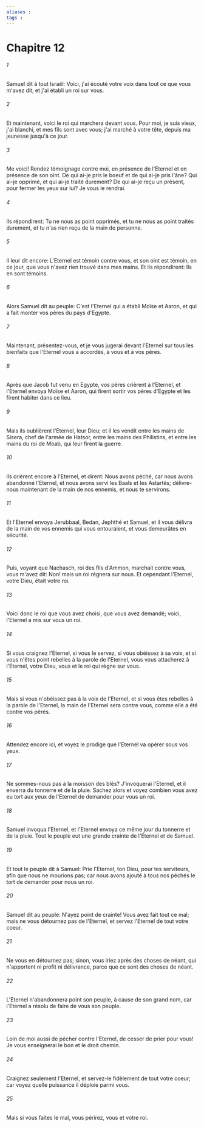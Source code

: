 ```yaml
---
aliases : 
tags : 
---
```


# Chapitre 12

###### 1
Samuel dit à tout Israël: Voici, j'ai écouté votre voix dans tout ce que vous m'avez dit, et j'ai établi un roi sur vous.
###### 2
Et maintenant, voici le roi qui marchera devant vous. Pour moi, je suis vieux, j'ai blanchi, et mes fils sont avec vous; j'ai marché à votre tête, depuis ma jeunesse jusqu'à ce jour.
###### 3
Me voici! Rendez témoignage contre moi, en présence de l'Eternel et en présence de son oint. De qui ai-je pris le boeuf et de qui ai-je pris l'âne? Qui ai-je opprimé, et qui ai-je traité durement? De qui ai-je reçu un présent, pour fermer les yeux sur lui? Je vous le rendrai.
###### 4
Ils répondirent: Tu ne nous as point opprimés, et tu ne nous as point traités durement, et tu n'as rien reçu de la main de personne.
###### 5
Il leur dit encore: L'Eternel est témoin contre vous, et son oint est témoin, en ce jour, que vous n'avez rien trouvé dans mes mains. Et ils répondirent: Ils en sont témoins.
###### 6
Alors Samuel dit au peuple: C'est l'Eternel qui a établi Moïse et Aaron, et qui a fait monter vos pères du pays d'Egypte.
###### 7
Maintenant, présentez-vous, et je vous jugerai devant l'Eternel sur tous les bienfaits que l'Eternel vous a accordés, à vous et à vos pères.
###### 8
Après que Jacob fut venu en Egypte, vos pères crièrent à l'Eternel, et l'Eternel envoya Moïse et Aaron, qui firent sortir vos pères d'Egypte et les firent habiter dans ce lieu.
###### 9
Mais ils oublièrent l'Eternel, leur Dieu; et il les vendit entre les mains de Sisera, chef de l'armée de Hatsor, entre les mains des Philistins, et entre les mains du roi de Moab, qui leur firent la guerre.
###### 10
Ils crièrent encore à l'Eternel, et dirent: Nous avons péché, car nous avons abandonné l'Eternel, et nous avons servi les Baals et les Astartés; délivre-nous maintenant de la main de nos ennemis, et nous te servirons.
###### 11
Et l'Eternel envoya Jerubbaal, Bedan, Jephthé et Samuel, et il vous délivra de la main de vos ennemis qui vous entouraient, et vous demeurâtes en sécurité.
###### 12
Puis, voyant que Nachasch, roi des fils d'Ammon, marchait contre vous, vous m'avez dit: Non! mais un roi régnera sur nous. Et cependant l'Eternel, votre Dieu, était votre roi.
###### 13
Voici donc le roi que vous avez choisi, que vous avez demandé; voici, l'Eternel a mis sur vous un roi.
###### 14
Si vous craignez l'Eternel, si vous le servez, si vous obéissez à sa voix, et si vous n'êtes point rebelles à la parole de l'Eternel, vous vous attacherez à l'Eternel, votre Dieu, vous et le roi qui règne sur vous.
###### 15
Mais si vous n'obéissez pas à la voix de l'Eternel, et si vous êtes rebelles à la parole de l'Eternel, la main de l'Eternel sera contre vous, comme elle a été contre vos pères.
###### 16
Attendez encore ici, et voyez le prodige que l'Eternel va opérer sous vos yeux.
###### 17
Ne sommes-nous pas à la moisson des blés? J'invoquerai l'Eternel, et il enverra du tonnerre et de la pluie. Sachez alors et voyez combien vous avez eu tort aux yeux de l'Eternel de demander pour vous un roi.
###### 18
Samuel invoqua l'Eternel, et l'Eternel envoya ce même jour du tonnerre et de la pluie. Tout le peuple eut une grande crainte de l'Eternel et de Samuel.
###### 19
Et tout le peuple dit à Samuel: Prie l'Eternel, ton Dieu, pour tes serviteurs, afin que nous ne mourions pas; car nous avons ajouté à tous nos péchés le tort de demander pour nous un roi.
###### 20
Samuel dit au peuple: N'ayez point de crainte! Vous avez fait tout ce mal; mais ne vous détournez pas de l'Eternel, et servez l'Eternel de tout votre coeur.
###### 21
Ne vous en détournez pas; sinon, vous iriez après des choses de néant, qui n'apportent ni profit ni délivrance, parce que ce sont des choses de néant.
###### 22
L'Eternel n'abandonnera point son peuple, à cause de son grand nom, car l'Eternel a résolu de faire de vous son peuple.
###### 23
Loin de moi aussi de pécher contre l'Eternel, de cesser de prier pour vous! Je vous enseignerai le bon et le droit chemin.
###### 24
Craignez seulement l'Eternel, et servez-le fidèlement de tout votre coeur; car voyez quelle puissance il déploie parmi vous.
###### 25
Mais si vous faites le mal, vous périrez, vous et votre roi.
